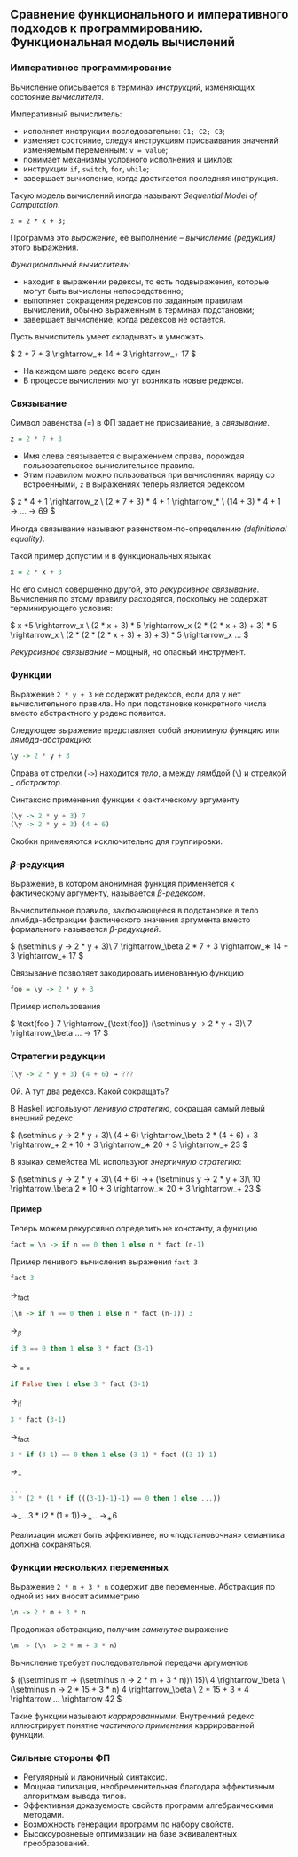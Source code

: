 ## Сравнение функционального и императивного подходов к программированию. Функциональная модель вычислений

### Императивное программирование

Вычисление описывается в терминах _инструкций_, изменяющих
состояние _вычислителя_.

Императивный вычислитель:

- исполняет инструкции последовательно: `C1; C2; C3`;
- изменяет состояние, следуя инструкциям присваивания значений изменяемым переменным: `v = value`;
- понимает механизмы условного исполнения и циклов:
- инструкции `if`, `switch`, `for`, `while`;
- завершает вычисление, когда достигается последняя инструкция.

Такую модель вычислений иногда называют _Sequential Model of
Computation_.

```
x = 2 * x + 3;
```

Программа это _выражение_, её выполнение – _вычисление (редукция)_ этого выражения.

*Функциональный вычислитель:*

- находит в выражении редексы, то есть подвыражения,
которые могут быть вычислены непосредственно;
- выполняет сокращения редексов по заданным правилам вычислений, обычно выраженным в терминах подстановки;
- завершает вычисление, когда редексов не остается.

Пусть вычислитель умеет складывать и умножать.

$
2 * 7 + 3 \rightarrow_∗ 14 + 3 \rightarrow_+ 17
$

- На каждом шаге редекс всего один.
- В процессе вычисления могут возникать новые редексы.

### Связывание

Символ равенства (=) в ФП задает не присваивание, а
_связывание_.

```haskell
z = 2 * 7 + 3
```

- Имя слева связывается с выражением справа, порождая пользовательское вычислительное правило.
- Этим правилом можно пользоваться при вычислениях наряду со встроенными, `z` в выражениях теперь является
редексом

$
z * 4 + 1 \rightarrow_z \\
(2 * 7 + 3) * 4 + 1 \rightarrow_* \\
(14 + 3) * 4 + 1 → ... → 69
$

Иногда связывание называют равенством-по-определению
_(deﬁnitional equality)_.

Такой пример допустим и в функциональных языках

```haskell
x = 2 * x + 3

```

Но его смысл совершенно другой, это _рекурсивное
связывание_. Вычисления по этому правилу расходятся, поскольку не
содержат терминирующего условия:

$
x  *5 \rightarrow_x \\
(2 * x + 3) * 5 \rightarrow_x
(2 * (2 * x + 3) + 3) * 5 \rightarrow_x \\
(2 * (2 * (2 * x + 3) + 3) + 3) * 5 \rightarrow_x ...
$

_Рекурсивное связывание_ – мощный, но опасный
инструмент.

### Функции

Выражение `2 * y + 3` не содержит редексов, если для y нет вычислительного правила. Но при подстановке конкретного числа вместо абстрактного y редекс появится.

Следующее выражение представляет собой анонимную _функцию_ или _лямбда-абстракцию_:

```haskell
\y -> 2 * y + 3
```

Справа от стрелки (`->`) находится _тело_, а между лямбдой (`\`) и
стрелкой _ _абстрактор_.

Синтаксис применения функции к фактическому аргументу

```haskell
(\y -> 2 * y + 3) 7
(\y -> 2 * y + 3) (4 + 6)
```

Скобки применяются исключительно для группировки.

### $\beta$-редукция

Выражение, в котором анонимная функция применяется к фактическому аргументу, называется $\beta$-_редексом_.

Вычислительное правило, заключающееся в подстановке в тело лямбда-абстракции фактического значения аргумента вместо
формального называется $\beta$-_редукцией_.

$
(\setminus y -> 2 * y + 3)\ 7 \rightarrow_\beta 2 * 7 + 3 \rightarrow_∗ 14 + 3 \rightarrow_+ 17
$

Связывание позволяет закодировать именованную функцию

```haskell
foo = \y -> 2 * y + 3
```

Пример использования

$
\text{foo } 7 \rightarrow_{\text{foo}} (\setminus y -> 2 * y + 3)\ 7 \rightarrow_\beta ... → 17
$

### Стратегии редукции

```haskell
(\y -> 2 * y + 3) (4 + 6) → ???
```

Ой. А тут два редекса. Какой сокращать?

В Haskell используют _ленивую стратегию_, сокращая самый левый внешний редекс:

$
(\setminus y -> 2 * y + 3)\ (4 + 6) \rightarrow_\beta 2 * (4 + 6) + 3 \rightarrow_+
2 * 10 + 3 \rightarrow_∗ 20 + 3 \rightarrow_+ 23
$

В языках семейства ML используют _энергичную стратегию_:

$
(\setminus y -> 2 * y + 3)\ (4 + 6) →+ (\setminus y -> 2 * y + 3)\ 10 \rightarrow_\beta
2 * 10 + 3 \rightarrow_∗ 20 + 3 \rightarrow_+ 23
$

#### Пример

Теперь можем рекурсивно определить не константу, а функцию

```haskell
fact = \n -> if n == 0 then 1 else n * fact (n-1)
```
Пример ленивого вычисления выражения `fact 3`
```haskell
fact 3 
```

$\rightarrow_{\text{fact}}$

```haskell
(\n -> if n == 0 then 1 else n * fact (n-1)) 3 
```

$\rightarrow_{\beta}$

```haskell
if 3 == 0 then 1 else 3 * fact (3-1)
```

$\rightarrow_{==}$

```haskell
if False then 1 else 3 * fact (3-1) 
```

$\rightarrow_{\text{if}}$

```haskell
3 * fact (3-1) 
```

$\rightarrow_{\text{fact}}$

```haskell
3 * if (3-1) == 0 then 1 else (3-1) * fact ((3-1)-1) 
```

$\rightarrow_{-}$

```haskell
...
3 * (2 * (1 * if (((3-1)-1)-1) == 0 then 1 else ...)) 
```

$\rightarrow_{-}... 3 * (2 * (1 * 1)) \rightarrow_∗ ... \rightarrow_∗ 6$

Реализация может быть эффективнее, но «подстановочная» семантика должна сохраняться.

### Функции нескольких переменных

Выражение `2 * m + 3 * n` содержит две переменные. Абстракция по одной из них вносит асимметрию

```haskell
\n -> 2 * m + 3 * n
```

Продолжая абстракцию, получим _замкнутое_ выражение

```haskell
\m -> (\n -> 2 * m + 3 * n)
```

Вычисление требует последовательной передачи аргументов

$
((\setminus m -> (\setminus n -> 2 * m + 3 * n))\ 15)\ 4 \rightarrow_\beta \\
(\setminus n -> 2 * 15 + 3 * n) 4 \rightarrow_\beta \\
2 * 15 + 3 * 4 \rightarrow ... \rightarrow 42
$

Такие функции называют _каррированными_.
Внутренний редекс иллюстрирует понятие _частичного применения_ каррированной функции.

### Сильные стороны ФП

- Регулярный и лаконичный синтаксис.
- Мощная типизация, необременительная благодаря эффективным алгоритмам вывода типов.
- Эффективная доказуемость свойств программ алгебраическими методами.
- Возможность генерации программ по набору свойств.
- Высокоуровневые оптимизации на базе эквивалентных преобразований.

